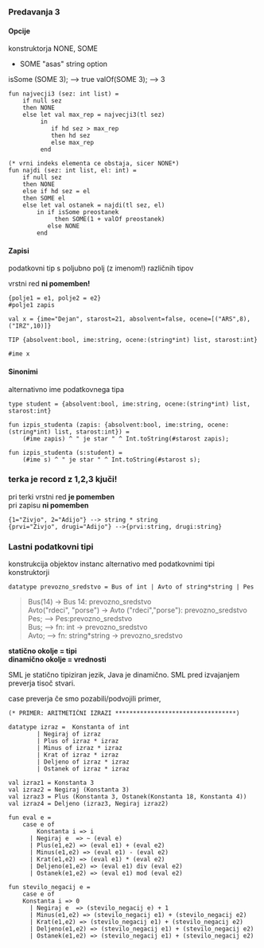 ### Predavanja 3

#### Opcije

konstruktorja NONE, SOME
- SOME "asas" string option

isSome (SOME 3); --> true
valOf(SOME 3); --> 3

```
fun najvecji3 (sez: int list) =
    if null sez
    then NONE
    else let val max_rep = najvecji3(tl sez)
         in
            if hd sez > max_rep
            then hd sez
            else max_rep
         end   

(* vrni indeks elementa ce obstaja, sicer NONE*)
fun najdi (sez: int list, el: int) =
    if null sez
    then NONE
    else if hd sez = el
    then SOME el
    else let val ostanek = najdi(tl sez, el)
        in if isSome preostanek
             then SOME(1 + valOf preostanek)
           else NONE
        end
```

#### Zapisi

podatkovni tip s poljubno polj (z imenom!) različnih tipov

vrstni red **ni pomemben!**

```
{polje1 = e1, polje2 = e2}
#polje1 zapis

val x = {ime="Dejan", starost=21, absolvent=false, ocene=[("ARS",8),("IRZ",10)]}

TIP {absolvent:bool, ime:string, ocene:(string*int) list, starost:int}

#ime x
```

#### Sinonimi

alternativno ime podatkovnega tipa  

```
type student = {absolvent:bool, ime:string, ocene:(string*int) list, starost:int}
```

```
fun izpis_studenta (zapis: {absolvent:bool, ime:string, ocene:(string*int) list, starost:int}) =
    (#ime zapis) ^ " je star " ^ Int.toString(#starost zapis);

fun izpis_studenta (s:student) =
    (#ime s) ^ " je star " ^ Int.toString(#starost s);
```
### terka je record z **1,2,3** kjuči!

pri terki vrstni red **je pomemben**  
pri zapisu **ni pomemben**
```
{1="Zivjo", 2="Adijo"} --> string * string
{prvi="Zivjo", drugi="Adijo"} -->{prvi:string, drugi:string}
```

### Lastni podatkovni tipi

konstrukcija objektov instanc
alternativo med podatkovnimi tipi  
konstruktorji

```
datatype prevozno_sredstvo = Bus of int | Avto of string*string | Pes
```

>Bus(14) -> Bus 14: prevozno_sredstvo  
>Avto("rdeci", "porse") -> Avto ("rdeci","porse"): prevozno_sredstvo  
>Pes; --> Pes:prevozno_sredstvo  
>Bus; --> fn: int -> prevozno_sredstvo  
>Avto; --> fn: string*string -> prevozno_sredstvo

**statično okolje = tipi**  
**dinamično okolje = vrednosti**

SML je statično tipiziran jezik, Java je dinamično. SML pred izvajanjem preverja tisoč stvari.

case preverja če smo pozabili/podvojili primer,

```
(* PRIMER: ARITMETIČNI IZRAZI **********************************)

datatype izraz =  Konstanta of int 
		| Negiraj of izraz
		| Plus of izraz * izraz
		| Minus of izraz * izraz
		| Krat of izraz * izraz
		| Deljeno of izraz * izraz
		| Ostanek of izraz * izraz
				      
val izraz1 = Konstanta 3
val izraz2 = Negiraj (Konstanta 3)
val izraz3 = Plus (Konstanta 3, Ostanek(Konstanta 18, Konstanta 4))
val izraz4 = Deljeno (izraz3, Negiraj izraz2)

fun eval e =
    case e of
        Konstanta i => i
      | Negiraj e  => ~ (eval e)
      | Plus(e1,e2) => (eval e1) + (eval e2)
      | Minus(e1,e2) => (eval e1) - (eval e2)
      | Krat(e1,e2) => (eval e1) * (eval e2)
      | Deljeno(e1,e2) => (eval e1) div (eval e2)
      | Ostanek(e1,e2) => (eval e1) mod (eval e2)

fun stevilo_negacij e =
    case e of
	Konstanta i => 0
      | Negiraj e  => (stevilo_negacij e) + 1
      | Minus(e1,e2) => (stevilo_negacij e1) + (stevilo_negacij e2)
      | Krat(e1,e2) => (stevilo_negacij e1) + (stevilo_negacij e2)
      | Deljeno(e1,e2) => (stevilo_negacij e1) + (stevilo_negacij e2)
      | Ostanek(e1,e2) => (stevilo_negacij e1) + (stevilo_negacij e2)
```

